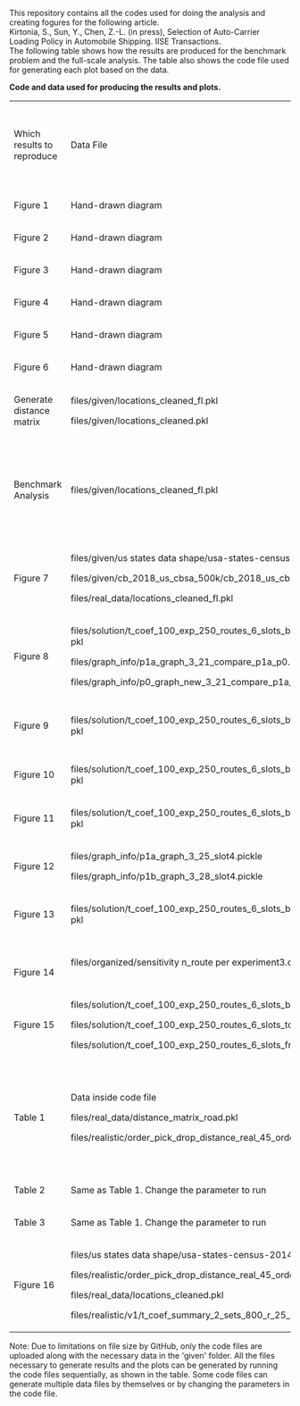 This repository contains all the codes used for doing the analysis and creating fogures for the following article.<br>
Kirtonia, S., Sun, Y., Chen, Z.-L. (in press), Selection of Auto-Carrier Loading Policy in Automobile Shipping. IISE Transactions.<br>
The following table shows how the results are produced for the benchmark problem and the full-scale analysis. The table also shows the code file used for generating each plot based on the data.

<b>Code and data used for producing the results and plots.</b>
<table width="828">
<tbody>
<tr>
<td width="72">
<p>Which results to reproduce</p>
</td>
<td width="282">
<p>Data File</p>
</td>
<td width="162">
<p>Code File</p>
</td>
<td width="192">
<p>Expected output</p>
</td>
<td width="120">
<p>Run time at the above-specified computer conditions</p>
</td>
</tr>
<tr>
<td width="72">
<p>Figure 1</p>
</td>
<td colspan="4" width="756">
<p>Hand-drawn diagram</p>
</td>
</tr>
<tr>
<td width="72">
<p>Figure 2</p>
</td>
<td colspan="4" width="756">
<p>Hand-drawn diagram</p>
</td>
</tr>
<tr>
<td width="72">
<p>Figure 3</p>
</td>
<td colspan="4" width="756">
<p>Hand-drawn diagram</p>
</td>
</tr>
<tr>
<td width="72">
<p>Figure 4</p>
</td>
<td colspan="4" width="756">
<p>Hand-drawn diagram</p>
</td>
</tr>
<tr>
<td width="72">
<p>Figure 5</p>
</td>
<td colspan="4" width="756">
<p>Hand-drawn diagram</p>
</td>
</tr>
<tr>
<td width="72">
<p>Figure 6</p>
</td>
<td colspan="4" width="756">
<p>Hand-drawn diagram</p>
</td>
</tr>
<tr>
<td width="72">
<p>Generate distance matrix</p>
</td>
<td width="282">
<p>files/given/locations_cleaned_fl.pkl</p>
<p>files/given/locations_cleaned.pkl</p>
</td>
<td width="162">
<p>0. generate_distance_matrix.py</p>
</td>
<td width="192">
<p>files/real_data/distance_matrix_fl_road.pkl</p>
<p>files/real_data/distance_matrix_road.pkl</p>
</td>
<td width="120">
<p>&nbsp;</p>
</td>
</tr>
<tr>
<td width="72">
<p>Benchmark Analysis</p>
</td>
<td width="282">
<p>files/given/locations_cleaned_fl.pkl</p>
</td>
<td width="162">
<p>Run sequentially</p>
<p>1.benchmark_initial_data_generation.py</p>
<p>2.benchmark_data_generation.py</p>
<p>3.benchmark_analysis.py</p>
</td>
<td width="192">
<p>files/solution/t_coef_100_exp_250_routes_6_slots_benchmark_same.pkl</p>
<p>files/solution/t_coef_100_exp_250_routes_6_slots_from_tampa_same. pkl</p>
<p>files/solution/t_coef_100_exp_250_routes_6_slots_to_tampa_same. pkl</p>
<p>&nbsp;</p>
</td>
<td width="120">
<p>Varies</p>
</td>
</tr>
<tr>
<td width="72">
<p>Figure 7</p>
</td>
<td width="282">
<p>files/given/us states data shape/usa-states-census-2014.shp</p>
<p>files/given/cb_2018_us_cbsa_500k/cb_2018_us_cbsa_500k.shp</p>
<p>files/real_data/locations_cleaned_fl.pkl</p>
</td>
<td width="162">
<p>f7_metro_areas.py</p>
</td>
<td width="192">
<p>figs/figure_metro.svg</p>
</td>
<td width="120">
<p>1.24 s</p>
</td>
</tr>
<tr>
<td width="72">
<p>Figure 8</p>
</td>
<td width="282">
<p>files/solution/t_coef_100_exp_250_routes_6_slots_benchmark_same. pkl</p>
<p>files/graph_info/p1a_graph_3_21_compare_p1a_p0.pickle</p>
<p>files/graph_info/p0_graph_new_3_21_compare_p1a_p0.pickle</p>
</td>
<td width="162">
<p>f8_compare_p0_1a.py</p>
</td>
<td width="192">
<p>figs/figure8a.svg</p>
<p>figs/figure8b.svg</p>
</td>
<td width="120">
<p>7.95 s</p>
</td>
</tr>
<tr>
<td width="72">
<p>Figure 9</p>
</td>
<td width="282">
<p>files/solution/t_coef_100_exp_250_routes_6_slots_benchmark_same. pkl</p>
</td>
<td width="162">
<p>f9_compare_benchmark.py</p>
</td>
<td width="192">
<p>figs/figure9.svg</p>
</td>
<td width="120">
<p>6.9 s for fig 9,10,11</p>
</td>
</tr>
<tr>
<td width="72">
<p>Figure 10</p>
</td>
<td width="282">
<p>files/solution/t_coef_100_exp_250_routes_6_slots_benchmark_same. pkl</p>
</td>
<td width="162">
<p>f9_compare_benchmark.py</p>
</td>
<td width="192">
<p>figs/figure10.svg</p>
</td>
<td width="120">
<p>&nbsp;</p>
</td>
</tr>
<tr>
<td width="72">
<p>Figure 11</p>
</td>
<td width="282">
<p>files/solution/t_coef_100_exp_250_routes_6_slots_benchmark_same. pkl</p>
</td>
<td width="162">
<p>f9_compare_benchmark.py</p>
</td>
<td width="192">
<p>figs/figure11.svg</p>
</td>
<td width="120">
<p>&nbsp;</p>
</td>
</tr>
<tr>
<td width="72">
<p>Figure 12</p>
</td>
<td width="282">
<p>files/graph_info/p1a_graph_3_25_slot4.pickle</p>
<p>files/graph_info/p1b_graph_3_28_slot4.pickle</p>
</td>
<td width="162">
<p>f12_suboptimality.py</p>
</td>
<td width="192">
<p>figs/figure12a.svg</p>
<p>figs/figure12b.svg</p>
</td>
<td width="120">
<p>1.46 s</p>
</td>
</tr>
<tr>
<td width="72">
<p>Figure 13</p>
</td>
<td width="282">
<p>files/solution/t_coef_100_exp_250_routes_6_slots_benchmark_same. pkl</p>
</td>
<td width="162">
<p>f13_sens_reloading_cost.py</p>
</td>
<td width="192">
<p>figs/figure13.svg</p>
</td>
<td width="120">
<p>6.35 s</p>
</td>
</tr>
<tr>
<td width="72">
<p>&nbsp;</p>
<p>Figure 14</p>
</td>
<td width="282">
<p>files/organized/sensitivity n_route per experiment3.csv</p>
</td>
<td width="162">
<p>f14_sens_num_route_exp.py</p>
</td>
<td width="192">
<p>figs/figure14.svg</p>
</td>
<td width="120">
<p>0.37 s</p>
</td>
</tr>
<tr>
<td width="72">
<p>Figure 15</p>
</td>
<td width="282">
<p>files/solution/t_coef_100_exp_250_routes_6_slots_benchmark_same.pkl</p>
<p>files/solution/t_coef_100_exp_250_routes_6_slots_to_tampa_same.pkl</p>
<p>files/solution/t_coef_100_exp_250_routes_6_slots_from_tampa_same.pkl</p>
</td>
<td width="162">
<p>f15_sesn_spatial_distribution.py</p>
</td>
<td width="192">
<p>figs/figure15.svg</p>
<p>&nbsp;</p>
</td>
<td width="120">
<p>0.42 s</p>
</td>
</tr>
<tr>
<td width="72">
<p>Table 1</p>
</td>
<td width="282">
<p>Data inside code file</p>
<p>files/real_data/distance_matrix_road.pkl</p>
<p>files/realistic/order_pick_drop_distance_real_45_orders.pkl</p>
</td>
<td width="162">
<p>Run sequentially.</p>
<p>realistic_0_initial_data.py</p>
<p>realistic_1_data_generation.py</p>
<p>realistic_2_computation.py</p>
<p>realistic_3_solve_optimization.py</p>
</td>
<td width="192">
<p>Table 1</p>
</td>
<td width="120">
<p>As reported in the tables</p>
</td>
</tr>
<tr>
<td width="72">
<p>Table 2</p>
</td>
<td width="282">
<p>Same as Table 1. Change the parameter to run</p>
</td>
<td width="162">
<p>&nbsp;</p>
</td>
<td width="192">
<p>&nbsp;</p>
</td>
<td width="120">
<p>&nbsp;</p>
</td>
</tr>
<tr>
<td width="72">
<p>Table 3</p>
</td>
<td width="282">
<p>Same as Table 1. Change the parameter to run</p>
</td>
<td width="162">
<p>&nbsp;</p>
</td>
<td width="192">
<p>&nbsp;</p>
</td>
<td width="120">
<p>&nbsp;</p>
</td>
</tr>
<tr>
<td width="72">
<p>Figure 16</p>
</td>
<td width="282">
<p>files/us states data shape/usa-states-census-2014.shp</p>
<p>files/realistic/order_pick_drop_distance_real_45_orders.pkl</p>
<p>files/real_data/locations_cleaned.pkl</p>
<p>files/realistic/v1/t_coef_summary_2_sets_800_r_25_a_45_1b_1c_0.pkl</p>
</td>
<td width="162">
<p>f16_order_od_pair.py</p>
</td>
<td width="192">
<p>figs/figure16.svg</p>
</td>
<td width="120">
<p>5.6 s</p>
</td>
</tr>
</tbody>
</table>

Note: Due to limitations on file size by GitHub, only the code files are uploaded along with the necessary data in the 'given' folder. All the files necessary to generate results and the plots can be generated by running the code files sequentially, as shown in the table. Some code files can generate multiple data files by themselves or by changing the parameters in the code file.
